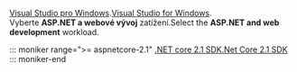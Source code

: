 <span data-ttu-id="f47b6-101">[Visual Studio pro Windows](https://www.microsoft.com/net/download/windows).</span><span class="sxs-lookup"><span data-stu-id="f47b6-101">[Visual Studio for Windows](https://www.microsoft.com/net/download/windows).</span></span>  
<span data-ttu-id="f47b6-102">Vyberte **ASP.NET a webové vývoj** zatížení.</span><span class="sxs-lookup"><span data-stu-id="f47b6-102">Select the **ASP.NET and web development** workload.</span></span>

::: moniker range=">= aspnetcore-2.1"
[<span data-ttu-id="f47b6-103">.NET core 2.1 SDK</span><span class="sxs-lookup"><span data-stu-id="f47b6-103">.Net Core 2.1 SDK</span></span>](https://www.microsoft.com/net/download/dotnet-core/sdk-2.1.300)
::: moniker-end
